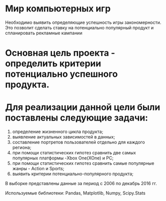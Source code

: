 # Мир компьютерных игр
Необходимо выявить определяющие успешность игры закономерности. Это позволит сделать ставку на потенциально популярный продукт и спланировать рекламные кампании
# Основная цель проекта - определить критерии потенциально успешного продукта.

# Для реализации данной цели были поставлены следующие задачи:
1. определение жизненного цикла продукта;
2. выявление актуальных зависимостей в данных;
3. составление портретов пользователей отдельно для каждого региона;
4. при помощи статистических гипотез сравнить две самых популярных платформы -Xbox One(XOne) и PC;
5. при помощи статистических гипотез сравнить самые популярные жанры - Action и Sports;
6. выявить критерии потенциально-популярного продукта;

В выборке представлены данные за период с 2006 по декабрь 2016 гг.

Используемые библиотеки:
Pandas, Matplotlib, Numpy, Scipy.Stats 

